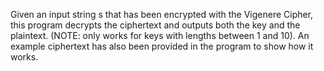 Given an input string s that has been encrypted with the Vigenere Cipher, this program decrypts the ciphertext 
and outputs both the key and the plaintext. (NOTE: only works for keys with lengths between 1 and 10).
An example ciphertext has also been provided in the program to show how it works.
